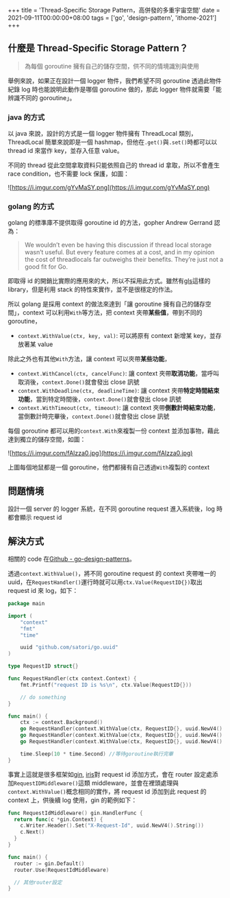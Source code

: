 +++
title = 'Thread-Specific Storage Pattern，高併發的多重宇宙空間'
date = 2021-09-11T00:00:00+08:00
tags = ['go', 'design-pattern', 'ithome-2021']
+++

## 什麼是 Thread-Specific Storage Pattern？

> 為每個 goroutine 擁有自己的儲存空間，供不同的情境識別與使用
> 

舉例來說，如果正在設計一個 logger 物件，我們希望不同 goroutine 透過此物件紀錄 log 時也能說明此動作是哪個 goroutine 做的，那此 logger 物件就需要「能辨識不同的 goroutine」。

### java 的方式

以 java 來說，設計的方式是一個 logger 物件擁有 ThreadLocal
類別，ThreadLocal 簡單來說即是一個 hashmap，但他在`.get()`與`.set()`時都可以以 thread
id 來當作 key，並存入任意 value。

不同的 thread 從此空間拿取資料只能依照自己的 thread id 拿取，所以不會產生 race condition，也不需要 lock 保護，如圖：

![https://i.imgur.com/gYvMaSY.png](https://i.imgur.com/gYvMaSY.png)

### golang 的方式

golang 的標準庫不提供取得 goroutine id 的方法，gopher Andrew Gerrand
認為：

> We wouldn’t even be having this discussion if thread local storage
wasn’t useful. But every feature comes at a cost, and in my opinion the
cost of threadlocals far outweighs their benefits. They’re just not a
good fit for Go.
> 

即取得 id 的開銷比實際的應用來的大，所以不採用此方式。雖然有[gls](https://github.com/jtolio/gls)這樣的 library，但是利用
stack 的特性來實作，並不是很穩定的作法。

所以 golang 是採用 context 的做法來達到「讓 goroutine 擁有自己的儲存空間」，context 可以利用`With`等方法，把 context 夾帶**某些值**，帶到不同的 goroutine，

- `context.WithValue(ctx, key, val)`: 可以將原有 context 新增某 key，並存放著某 value

除此之外也有其他`With`方法，讓 context 可以夾帶**某些功能**，

- `context.WithCancel(ctx, cancelFunc)`: 讓 context
夾帶**取消功能**，當呼叫取消後，`context.Done()`就會發出 close 訊號
- `context.WithDeadline(ctx, deadlineTime)`: 讓 context 夾帶**特定時間結束功能**，當到特定時間後，`context.Done()`就會發出 close 訊號
- `context.WithTimeout(ctx, timeout)`: 讓 context
夾帶**倒數計時結束功能**，當倒數計時完畢後，`context.Done()`就會發出 close 訊號

每個 goroutine 都可以用的`context.With`來複製一份 context 並添加事物，藉此達到獨立的儲存空間，如圖：

![https://i.imgur.com/fAlzza0.jpg](https://i.imgur.com/fAlzza0.jpg)

上圖每個地鼠都是一個 goroutine，他們都擁有自己透過`With`複製的 context

## 問題情境

設計一個 server 的 logger 系統，在不同 goroutine request
進入系統後，log 時都會顯示 request id

## 解決方式

相關的 code 在[Github - go-design-patterns](https://github.com/superj80820/go-design-patterns)。

透過`context.WithValue()`，將不同 goroutine request 的 context 夾帶唯一的 uuid，在`RequestHandler()`運行時就可以用`ctx.Value(RequestID{})`取出 request id 來 log，如下：

```go
package main

import (
	"context"
	"fmt"
	"time"

	uuid "github.com/satori/go.uuid"
)

type RequestID struct{}

func RequestHandler(ctx context.Context) {
	fmt.Printf("request ID is %s\n", ctx.Value(RequestID{}))

	// do something
}

func main() {
	ctx := context.Background()
	go RequestHandler(context.WithValue(ctx, RequestID{}, uuid.NewV4().String()))
	go RequestHandler(context.WithValue(ctx, RequestID{}, uuid.NewV4().String()))
	go RequestHandler(context.WithValue(ctx, RequestID{}, uuid.NewV4().String()))

	time.Sleep(10 * time.Second) //等待goroutine執行完畢
}
```

事實上這就是很多框架如[gin](https://github.com/gin-gonic/gin), [iris](https://github.com/kataras/iris)對 request id 添加方式，會在 router 設定處添加`RequestIDMiddleware()`這類 middleware，並會在裡頭處理與`context.WithValue()`概念相同的實作，將 request id 添加到此 request 的 context 上，供後續 log 使用，gin 的範例如下：

```go
func RequestIdMiddleware() gin.HandlerFunc {
  return func(c *gin.Context) {
    c.Writer.Header().Set("X-Request-Id", uuid.NewV4().String())
    c.Next()
  }
}

func main() {
  router := gin.Default()
  router.Use(RequestIdMiddleware)

  // 其他router設定
}
```
